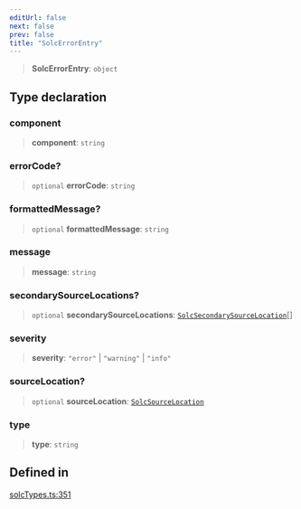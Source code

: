 ```yaml
---
editUrl: false
next: false
prev: false
title: "SolcErrorEntry"
---
```


> **SolcErrorEntry**: `object`

## Type declaration

### component

> **component**: `string`

### errorCode?

> `optional` **errorCode**: `string`

### formattedMessage?

> `optional` **formattedMessage**: `string`

### message

> **message**: `string`

### secondarySourceLocations?

> `optional` **secondarySourceLocations**: [`SolcSecondarySourceLocation`](/reference/tevm/solc/type-aliases/solcsecondarysourcelocation/)[]

### severity

> **severity**: `"error"` \| `"warning"` \| `"info"`

### sourceLocation?

> `optional` **sourceLocation**: [`SolcSourceLocation`](/reference/tevm/solc/type-aliases/solcsourcelocation/)

### type

> **type**: `string`

## Defined in

[solcTypes.ts:351](https://github.com/evmts/tevm-monorepo/blob/main/bundler-packages/solc/src/solcTypes.ts#L351)
